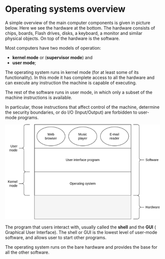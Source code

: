 # Operating systems overview

A simple overview of the main computer components is given in picture below. Here we see
the hardware at the bottom. The hardware consists of chips, boards, Flash drives, disks,
a keyboard, a monitor and similar physical objects. On top of the hardware is the
software.

Most computers have two models of operation:

* __kernel mode__ or (__supervisor mode__) and
* __user mode__;

The operating system runs in kernel mode (for at least some of its functionality). In
this mode it has complete access to all the hardware and can execute any instruction the
machine is capable of executing.

The rest of the software runs in user mode, in which only a subset of the machine
instructions is available.

In particular, those instructions that affect control of the machine, determine the
security boundaries, or do I/O (Input/Output) are forbidden to user-mode programs.

![OS](/operating_systems/images/os.png)

The program that users interact with, usually called the __shell__ and the __GUI__ (
Graphical User Interface). The shell or GUI is the lowest level of user-mode software,
and allows user to start other programs.

The operating system runs on the bare hardware and provides the base for all the other
software.
